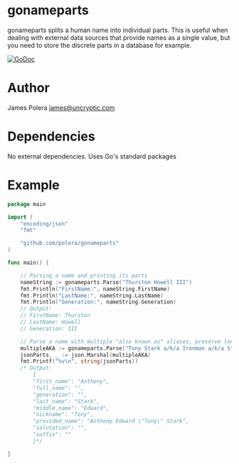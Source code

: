 # gonameparts
gonameparts splits a human name into individual parts. This is useful when dealing with external data sources that provide names as a single value, but you need to store the discrete parts in a database for example.

[![GoDoc](https://godoc.org/github.com/polera/gonameparts?status.svg)](https://godoc.org/github.com/polera/gonameparts)

Author
==
James Polera <james@uncryptic.com>

Dependencies
==
No external dependencies.  Uses Go's standard packages

Example
==

```go
package main

import (
	"encoding/json"
	"fmt"

	"github.com/polera/gonameparts"
)

func main() {

	// Parsing a name and printing its parts
	nameString := gonameparts.Parse("Thurston Howell III")
	fmt.Println("FirstName:", nameString.FirstName)
	fmt.Println("LastName:", nameString.LastName)
	fmt.Println("Generation:", nameString.Generation)
	// Output:
	// FirstName: Thurston
	// LastName: Howell
	// Generation: III

    // Parse a name with multiple "also known as" aliases, preserve longest name, output JSON
	multipleAKA := gonameparts.Parse("Tony Stark a/k/a Ironman a/k/a Stark, Anthony a/k/a Anthony Edward \"Tony\" Stark")
	jsonParts, _ := json.Marshal(multipleAKA)
	fmt.Printf("%v\n", string(jsonParts))
	/* Output:
		{
	    "first_name": "Anthony",
	    "full_name": "",
	    "generation": "",
	    "last_name": "Stark",
	    "middle_name": "Edward",
	    "nickname": "Tony",
	    "provided_name": "Anthony Edward \"Tony\" Stark",
	    "salutation": "",
	    "suffix": ""
		}*/

}
```
